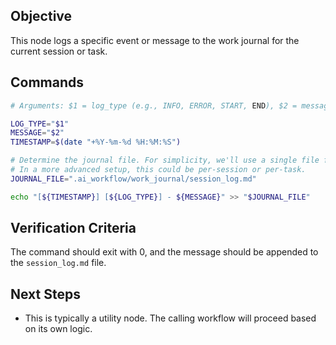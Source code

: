 ## Objective
This node logs a specific event or message to the work journal for the current session or task.

## Commands
```bash
# Arguments: $1 = log_type (e.g., INFO, ERROR, START, END), $2 = message

LOG_TYPE="$1"
MESSAGE="$2"
TIMESTAMP=$(date "+%Y-%m-%d %H:%M:%S")

# Determine the journal file. For simplicity, we'll use a single file for now.
# In a more advanced setup, this could be per-session or per-task.
JOURNAL_FILE=".ai_workflow/work_journal/session_log.md"

echo "[${TIMESTAMP}] [${LOG_TYPE}] - ${MESSAGE}" >> "$JOURNAL_FILE"
```

## Verification Criteria
The command should exit with 0, and the message should be appended to the `session_log.md` file.

## Next Steps
- This is typically a utility node. The calling workflow will proceed based on its own logic.
